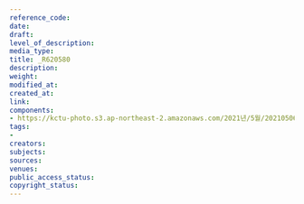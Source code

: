 ```yaml
---
reference_code: 
date: 
draft: 
level_of_description: 
media_type: 
title: _R620580
description: 
weight: 
modified_at: 
created_at: 
link: 
components:
- https://kctu-photo.s3.ap-northeast-2.amazonaws.com/2021년/5월/20210506_최저임금위원회+권순원+공익위원+사퇴촉구+기자회견/서울본부/_R620580.jpg
tags:
- 
creators: 
subjects: 
sources: 
venues: 
public_access_status: 
copyright_status: 
---
```

